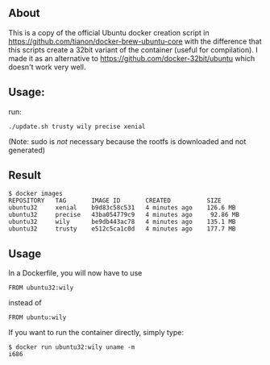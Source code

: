 ## About
This is a copy of the official Ubuntu docker creation script in https://github.com/tianon/docker-brew-ubuntu-core with the difference that this scripts create a 32bit variant of the container (useful for compilation). I made it as an alternative to https://github.com/docker-32bit/ubuntu which doesn't work very well.

## Usage:
run:

    ./update.sh trusty wily precise xenial

(Note: sudo is *not* necessary because the rootfs is downloaded and not generated)

## Result

    $ docker images
    REPOSITORY   TAG       IMAGE ID       CREATED          SIZE
    ubuntu32     xenial    b9d83c58c531   4 minutes ago    126.6 MB
    ubuntu32     precise   43ba054779c9   4 minutes ago     92.86 MB
    ubuntu32     wily      be9db443ac78   4 minutes ago    135.1 MB
    ubuntu32     trusty    e512c5ca1c0d   4 minutes ago    177.7 MB


## Usage

In a Dockerfile, you will now have to use

    FROM ubuntu32:wily

instead of

    FROM ubuntu:wily

If you want to run the container directly, simply type:

    $ docker run ubuntu32:wily uname -m
    i686
